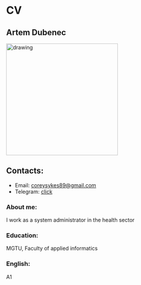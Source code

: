# CV
## Artem Dubenec 
    
<img src="https://hhcdn.ru/photo/639221331.jpeg?t=1640196695&h=o0c5tXVaQZER21AYpGGJeQ" alt="drawing" width="300" />

## Contacts: 
- Email: coreysykes89@gmail.com
- Telegram: [click](https://t.me/horizon_89)
    
### About me: 
I work as a system administrator in the health sector

### Education: 
MGTU, Faculty of applied informatics

### English: 
A1 